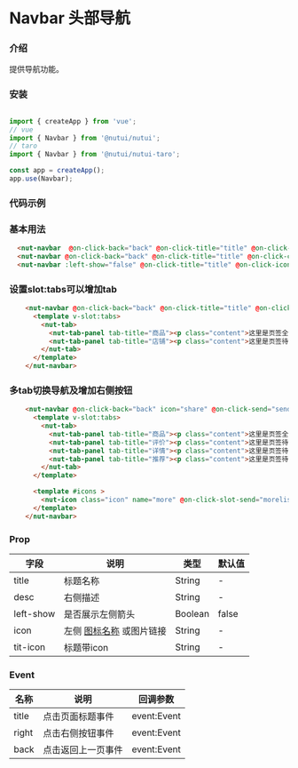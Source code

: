 # Navbar 头部导航

### 介绍 


提供导航功能。

### 安装

```javascript

import { createApp } from 'vue';
// vue
import { Navbar } from '@nutui/nutui';
// taro
import { Navbar } from '@nutui/nutui-taro';

const app = createApp();
app.use(Navbar);

```

### 代码示例

### 基本用法

```html
  <nut-navbar  @on-click-back="back" @on-click-title="title" @on-click-send="send" title="订单详情" icon="share"></nut-navbar>
  <nut-navbar @on-click-back="back" @on-click-title="title" @on-click-clear="clear"  title="浏览记录" desc="清空"></nut-navbar>
  <nut-navbar :left-show="false" @on-click-title="title" @on-click-icon="icon" @on-click-clear="edit"  @on-click-send="more" title="购物车" titIcon="locationg3" desc="编辑" icon="more"></nut-navbar>

```

### 设置slot:tabs可以增加tab

```html
    <nut-navbar @on-click-back="back" @on-click-title="title" @on-click-clear="edit" @on-click-send="list" desc="编辑" icon="horizontal">
      <template v-slot:tabs>
        <nut-tab>
          <nut-tab-panel tab-title="商品"><p class="content">这里是页签全部内容</p></nut-tab-panel>
          <nut-tab-panel tab-title="店铺"><p class="content">这里是页签待付款内容</p></nut-tab-panel>
        </nut-tab>
      </template>
    </nut-navbar>
```

### 多tab切换导航及增加右侧按钮

```html
    <nut-navbar @on-click-back="back" icon="share" @on-click-send="send">
      <template v-slot:tabs>
        <nut-tab>
          <nut-tab-panel tab-title="商品"><p class="content">这里是页签全部内容</p></nut-tab-panel>
          <nut-tab-panel tab-title="评价"><p class="content">这里是页签待付款内容</p></nut-tab-panel>
          <nut-tab-panel tab-title="详情"><p class="content">这里是页签待付款内容</p></nut-tab-panel>
          <nut-tab-panel tab-title="推荐"><p class="content">这里是页签待付款内容</p></nut-tab-panel>
        </nut-tab>
      </template>

      <template #icons >
        <nut-icon class="icon" name="more" @on-click-slot-send="morelist"></nut-icon>
      </template>
    </nut-navbar>
```

### Prop  

| 字段            | 说明                                                                                           | 类型    | 默认值  |
|-----------------|------------------------------------------------------------------------------------------------|---------|---------|
| title           | 标题名称                                                                                       | String  | -       |
| desc            | 右侧描述                                                                                       | String  | -       |
| left-show        | 是否展示左侧箭头                                                                              | Boolean | false   |
| icon            | 左侧 [图标名称](#/icon) 或图片链接                                                             | String  | -       |
| tit-icon         | 标题带icon                                                         | String  | -       |                                          

### Event
| 名称  | 说明     | 回调参数    |
|-------|----------|-------------|
| title | 点击页面标题事件 | event:Event |
| right | 点击右侧按钮事件 | event:Event |
| back | 点击返回上一页事件 | event:Event |